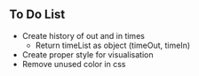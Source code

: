 ## To Do List

-   Create history of out and in times
    -   Return timeList as object (timeOut, timeIn)
-   Create proper style for visualisation
-   Remove unused color in css
